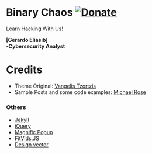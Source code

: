 # Binary Chaos  [![Donate](https://img.shields.io/badge/paypal-donate-blue.svg)](https://www.paypal.me/gerh007)  

Learn Hacking With Us!  

**[Gerardo Eliasib]**  
**-Cybersecurity Analyst**                           

# Credits
- Theme Original: [Vangelis Tzortzis](https://github.com/srekoble)  
- Sample Posts and some code examples: [Michael Rose](https://github.com/mmistakes/)

### Others
- [Jekyll](http://jekyllrb.com/)
- [jQuery](http://jquery.com/)
- [Magnific Popup](http://dimsemenov.com/plugins/magnific-popup/)
- [FitVids.JS](http://fitvidsjs.com/)
- [Design vector](https://www.freepik.com/)
